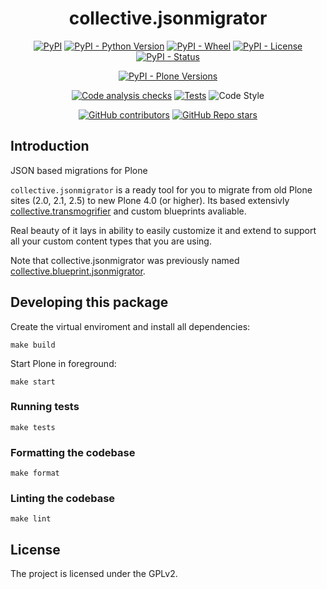 <h1 align="center">collective.jsonmigrator</h1>

<div align="center">

[![PyPI](https://img.shields.io/pypi/v/collective.jsonmigrator)](https://pypi.org/project/collective.jsonmigrator/)
[![PyPI - Python Version](https://img.shields.io/pypi/pyversions/collective.jsonmigrator)](https://pypi.org/project/collective.jsonmigrator/)
[![PyPI - Wheel](https://img.shields.io/pypi/wheel/collective.jsonmigrator)](https://pypi.org/project/collective.jsonmigrator/)
[![PyPI - License](https://img.shields.io/pypi/l/collective.jsonmigrator)](https://pypi.org/project/collective.jsonmigrator/)
[![PyPI - Status](https://img.shields.io/pypi/status/collective.jsonmigrator)](https://pypi.org/project/collective.jsonmigrator/)


[![PyPI - Plone Versions](https://img.shields.io/pypi/frameworkversions/plone/collective.jsonmigrator)](https://pypi.org/project/collective.jsonmigrator/)

[![Code analysis checks](https://github.com/collective/collective.jsonmigrator/actions/workflows/code-analysis.yml/badge.svg)](https://github.com/collective/collective.jsonmigrator/actions/workflows/code-analysis.yml)
[![Tests](https://github.com/collective/collective.jsonmigrator/actions/workflows/tests.yml/badge.svg)](https://github.com/collective/collective.jsonmigrator/actions/workflows/tests.yml)
![Code Style](https://img.shields.io/badge/Code%20Style-Black-000000)

[![GitHub contributors](https://img.shields.io/github/contributors/collective/collective.jsonmigrator)](https://github.com/collective/collective.jsonmigrator)
[![GitHub Repo stars](https://img.shields.io/github/stars/collective/collective.jsonmigrator?style=social)](https://github.com/collective/collective.jsonmigrator)

</div>

## Introduction

JSON based migrations for Plone

`collective.jsonmigrator` is a ready tool for you to migrate from old Plone sites (2.0, 2.1, 2.5) to new Plone 4.0 (or higher). Its based extensivly [collective.transmogrifier](https://pypi.org/project/collective.transmogrifier/) and custom blueprints avaliable.

Real beauty of it lays in ability to easily customize it and extend to support all your custom content types that you are using.

Note that collective.jsonmigrator was previously named [collective.blueprint.jsonmigrator](https://github.com/collective/collective.jsonmigrator/commit/747af7d0be1bf16f12822ef4841f40f5bb23a6b6).

## Developing this package

Create the virtual enviroment and install all dependencies:

```shell
make build
```

Start Plone in foreground:

```shell
make start
```


### Running tests

```shell
make tests
```


### Formatting the codebase

```shell
make format
```

### Linting the codebase

```shell
make lint
```

## License

The project is licensed under the GPLv2.
